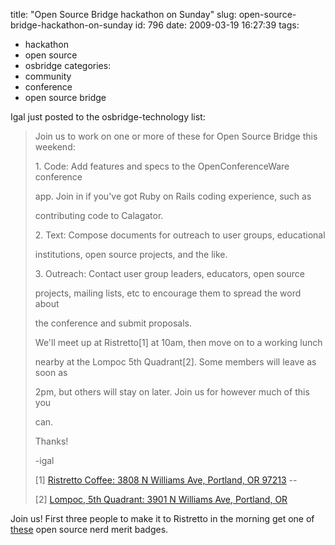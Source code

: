 title: "Open Source Bridge hackathon on Sunday"
slug: open-source-bridge-hackathon-on-sunday
id: 796
date: 2009-03-19 16:27:39
tags: 
- hackathon
- open source
- osbridge
categories: 
- community
- conference
- open source bridge

Igal just posted to the osbridge-technology list: 

> Join us to work on one or more of these for Open Source Bridge this weekend:> 
> 
> 1\. Code: Add features and specs to the OpenConferenceWare conference> 
> app. Join in if you've got Ruby on Rails coding experience, such as> 
> contributing code to Calagator.> 
> 
> 2\. Text: Compose documents for outreach to user groups, educational> 
> institutions, open source projects, and the like.> 
> 
> 3\. Outreach: Contact user group leaders, educators, open source> 
> projects, mailing lists, etc to encourage them to spread the word about> 
> the conference and submit proposals.> 
> 
> We'll meet up at Ristretto[1] at 10am, then move on to a working lunch> 
> nearby at the Lompoc 5th Quadrant[2]. Some members will leave as soon as> 
> 2pm, but others will stay on later. Join us for however much of this you> 
> can.> 
> 
> Thanks!> 
> 
> -igal> 
> 
> [1] [Ristretto Coffee: 3808 N Williams Ave, Portland, OR 97213](http://ristrettoroasters.com/2008/10/dylans-photo-tour/#more-111)  --> 
> [2] [Lompoc, 5th Quadrant: 3901 N Williams Ave, Portland, OR](http://www.newoldlompoc.com/5thquadranthome.html)

Join us!  First three people to make it to Ristretto in the morning get one of [these](http://nerdmeritbadges.com/) open source nerd merit badges.
